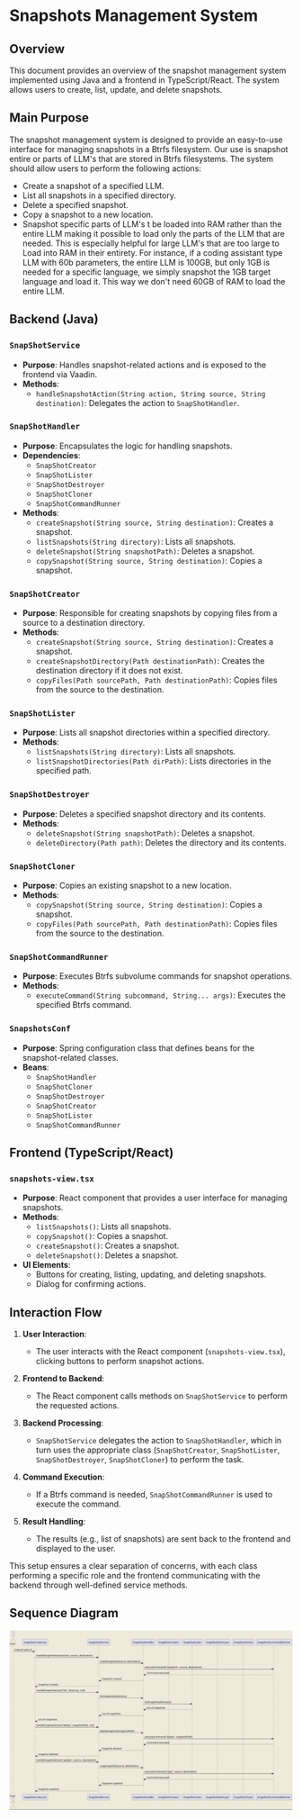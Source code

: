 # Snapshots Management System

## Overview

This document provides an overview of the snapshot management system implemented using Java and a frontend in 
TypeScript/React. The system allows users to create, list, update, and delete snapshots.

## Main Purpose
The snapshot management system is designed to provide an easy-to-use interface for managing snapshots in a Btrfs filesystem.
Our use is snapshot entire or parts of LLM's that are stored in Btrfs filesystems. The system should allow users to perform the following actions:
- Create a snapshot of a specified LLM.
- List all snapshots in a specified directory.
- Delete a specified snapshot.
- Copy a snapshot to a new location.
- Snapshot specific parts of LLM's t be loaded into RAM rather than the  entire LLM making it possible to load only the parts of the LLM that are 
  needed. This is especially helpful for large LLM's that are too large to Load into RAM in their entirety. For instance, if a coding assistant 
  type LLM with 60b parameters, the entire LLM is 100GB, but only 1GB is needed for a specific language, we simply snapshot the 1GB target 
  language and load it. This way we don't need 60GB of RAM to load the entire LLM.

## Backend (Java)

### `SnapShotService`
- **Purpose**: Handles snapshot-related actions and is exposed to the frontend via Vaadin.
- **Methods**:
  - `handleSnapshotAction(String action, String source, String destination)`: Delegates the action to `SnapShotHandler`.

### `SnapShotHandler`

- **Purpose**: Encapsulates the logic for handling snapshots.
- **Dependencies**:
  - `SnapShotCreator`
  - `SnapShotLister`
  - `SnapShotDestroyer`
  - `SnapShotCloner`
  - `SnapShotCommandRunner`
- **Methods**:
  - `createSnapshot(String source, String destination)`: Creates a snapshot.
  - `listSnapshots(String directory)`: Lists all snapshots.
  - `deleteSnapshot(String snapshotPath)`: Deletes a snapshot.
  - `copySnapshot(String source, String destination)`: Copies a snapshot.

### `SnapShotCreator`

- **Purpose**: Responsible for creating snapshots by copying files from a source to a destination directory.
- **Methods**:
  - `createSnapshot(String source, String destination)`: Creates a snapshot.
  - `createSnapshotDirectory(Path destinationPath)`: Creates the destination directory if it does not exist.
  - `copyFiles(Path sourcePath, Path destinationPath)`: Copies files from the source to the destination.

### `SnapShotLister`

- **Purpose**: Lists all snapshot directories within a specified directory.
- **Methods**:
  - `listSnapshots(String directory)`: Lists all snapshots.
  - `listSnapshotDirectories(Path dirPath)`: Lists directories in the specified path.

### `SnapShotDestroyer`

- **Purpose**: Deletes a specified snapshot directory and its contents.
- **Methods**:
  - `deleteSnapshot(String snapshotPath)`: Deletes a snapshot.
  - `deleteDirectory(Path path)`: Deletes the directory and its contents.

### `SnapShotCloner`

- **Purpose**: Copies an existing snapshot to a new location.
- **Methods**:
  - `copySnapshot(String source, String destination)`: Copies a snapshot.
  - `copyFiles(Path sourcePath, Path destinationPath)`: Copies files from the source to the destination.

### `SnapShotCommandRunner`

- **Purpose**: Executes Btrfs subvolume commands for snapshot operations.
- **Methods**:
  - `executeCommand(String subcommand, String... args)`: Executes the specified Btrfs command.

### `SnapshotsConf`

- **Purpose**: Spring configuration class that defines beans for the snapshot-related classes.
- **Beans**:
  - `SnapShotHandler`
  - `SnapShotCloner`
  - `SnapShotDestroyer`
  - `SnapShotCreator`
  - `SnapShotLister`
  - `SnapShotCommandRunner`

## Frontend (TypeScript/React)

### `snapshots-view.tsx`

- **Purpose**: React component that provides a user interface for managing snapshots.
- **Methods**:
  - `listSnapshots()`: Lists all snapshots.
  - `copySnapshot()`: Copies a snapshot.
  - `createSnapshot()`: Creates a snapshot.
  - `deleteSnapshot()`: Deletes a snapshot.
- **UI Elements**:
  - Buttons for creating, listing, updating, and deleting snapshots.
  - Dialog for confirming actions.

## Interaction Flow

1. **User Interaction**:
   - The user interacts with the React component (`snapshots-view.tsx`), clicking buttons to perform snapshot actions.

2. **Frontend to Backend**:
   - The React component calls methods on `SnapShotService` to perform the requested actions.

3. **Backend Processing**:
   - `SnapShotService` delegates the action to `SnapShotHandler`, which in turn uses the appropriate class (`SnapShotCreator`, `SnapShotLister`, `SnapShotDestroyer`, `SnapShotCloner`) to perform the task.

4. **Command Execution**:
   - If a Btrfs command is needed, `SnapShotCommandRunner` is used to execute the command.

5. **Result Handling**:
   - The results (e.g., list of snapshots) are sent back to the frontend and displayed to the user.

This setup ensures a clear separation of concerns, with each class performing a specific role and the frontend communicating with the backend through well-defined service methods.

## Sequence Diagram

![Snapshots Sequence Diagram](pumles/snapshots.png)
